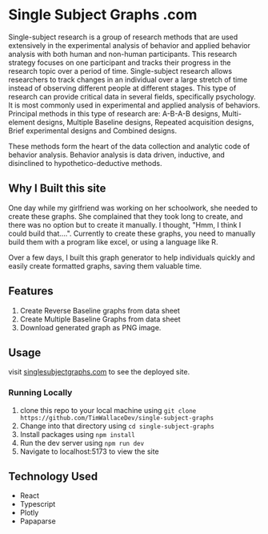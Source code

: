 # Single Subject Graphs .com

Single-subject research is a group of research methods that are used extensively in the experimental analysis of behavior and applied behavior analysis with both human and non-human participants. This research strategy focuses on one participant and tracks their progress in the research topic over a period of time. Single-subject research allows researchers to track changes in an individual over a large stretch of time instead of observing different people at different stages. This type of research can provide critical data in several fields, specifically psychology. It is most commonly used in experimental and applied analysis of behaviors. Principal methods in this type of research are: A-B-A-B designs, Multi-element designs, Multiple Baseline designs, Repeated acquisition designs, Brief experimental designs and Combined designs.

These methods form the heart of the data collection and analytic code of behavior analysis. Behavior analysis is data driven, inductive, and disinclined to hypothetico-deductive methods.

## Why I Built this site

One day while my girlfriend was working on her schoolwork, she needed to create these graphs. She complained that they took long to create, and there was no option but to create it manually. I thought, "Hmm, I think I could build that....". Currently to create these graphs, you need to manually build them with a program like excel, or using a language like R. 

Over a few days, I built this graph generator to help individuals quickly and easily create formatted graphs, saving them valuable time. 

## Features
1. Create Reverse Baseline graphs from data sheet
2. Create Multiple Baseline Graphs from data sheet
3. Download generated graph as PNG image. 

## Usage

visit [singlesubjectgraphs.com](https://singlesubjectgraphs.com) to see the deployed site. 

### Running Locally

1. clone this repo to your local machine using `git clone https://github.com/TimWallaceDev/single-subject-graphs`
2. Change into that directory using `cd single-subject-graphs`
3. Install packages using `npm install`
4. Run the dev server using `npm run dev`
5. Navigate to localhost:5173 to view the site 


## Technology Used

- React
- Typescript
- Plotly
- Papaparse
